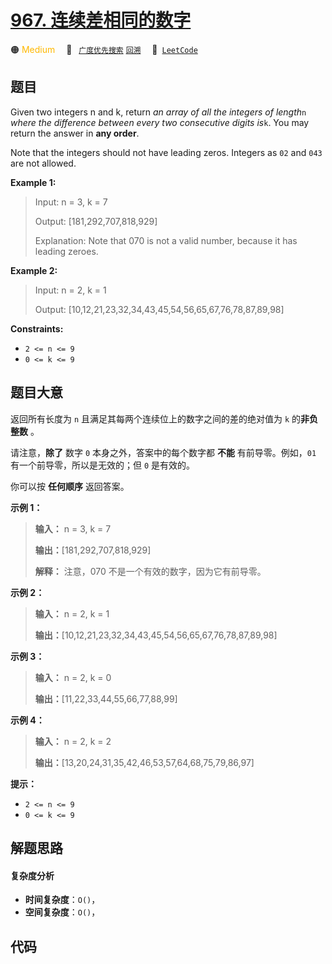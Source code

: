 # [967. 连续差相同的数字](https://leetcode.com/problems/numbers-with-same-consecutive-differences)

🟠 <font color=#ffb800>Medium</font>&emsp; 🔖&ensp; [`广度优先搜索`](/leetcode-js/outline/tag/breadth-first-search.md) [`回溯`](/leetcode-js/outline/tag/backtracking.md)&emsp; 🔗&ensp;[`LeetCode`](https://leetcode.com/problems/numbers-with-same-consecutive-differences)

## 题目

Given two integers n and k, return _an array of all the integers of length_`n`
_where the difference between every two consecutive digits is_`k`. You may
return the answer in **any order**.

Note that the integers should not have leading zeros. Integers as `02` and
`043` are not allowed.



**Example 1:**

> Input: n = 3, k = 7
> 
> Output: [181,292,707,818,929]
> 
> Explanation: Note that 070 is not a valid number, because it has leading zeroes.

**Example 2:**

> Input: n = 2, k = 1
> 
> Output: [10,12,21,23,32,34,43,45,54,56,65,67,76,78,87,89,98]

**Constraints:**

  * `2 <= n <= 9`
  * `0 <= k <= 9`


## 题目大意

返回所有长度为 `n` 且满足其每两个连续位上的数字之间的差的绝对值为 `k` 的**非负整数** 。

请注意，**除了** 数字 `0` 本身之外，答案中的每个数字都 **不能** 有前导零。例如，`01` 有一个前导零，所以是无效的；但 `0` 是有效的。

你可以按 **任何顺序** 返回答案。



**示例 1：**

> 
> 
> 
> 
> 
> **输入：** n = 3, k = 7
> 
> **输出：**[181,292,707,818,929]
> 
> **解释：** 注意，070 不是一个有效的数字，因为它有前导零。
> 
> 

**示例 2：**

> 
> 
> 
> 
> 
> **输入：** n = 2, k = 1
> 
> **输出：**[10,12,21,23,32,34,43,45,54,56,65,67,76,78,87,89,98]

**示例 3：**

> 
> 
> 
> 
> 
> **输入：** n = 2, k = 0
> 
> **输出：**[11,22,33,44,55,66,77,88,99]
> 
> 

**示例 4：**

> 
> 
> 
> 
> 
> **输入：** n = 2, k = 2
> 
> **输出：**[13,20,24,31,35,42,46,53,57,64,68,75,79,86,97]
> 
> 



**提示：**

  * `2 <= n <= 9`
  * `0 <= k <= 9`


## 解题思路

#### 复杂度分析

- **时间复杂度**：`O()`，
- **空间复杂度**：`O()`，

## 代码

```javascript

```